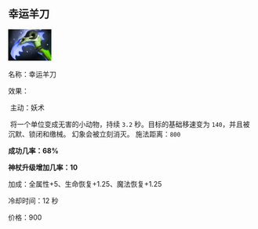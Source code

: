 ## 幸运羊刀

![](src/icon/mjz_luck_sheepstick.png)

名称：幸运羊刀

效果：

​	主动：妖术

​	将一个单位变成无害的小动物，持续 `3.2` 秒。目标的基础移速变为 `140`，并且被沉默、锁闭和缴械。 幻象会被立刻消灭。 施法距离：`800`	

**成功几率：68%**

**神杖升级增加几率：10**

加成：全属性+5、生命恢复+1.25、魔法恢复+1.25

冷却时间：12 秒

价格：900









